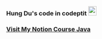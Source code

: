 <h3> Hung Du's code in codeptit <img src="https://i.gyazo.com/ad27bc12ca81e862ceb35328122757ee.png" width="22" height="25"><h3>

<a href="https://zinc-beret-fb4.notion.site/960f8423916643cdaa25ec7f8a549e71?v=61c9b38296004aeb84c5b6f65475316a&pvs=4">Visit My Notion Course Java</a>
